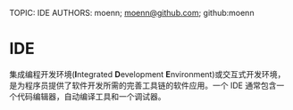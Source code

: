 TOPIC: IDE
AUTHORS: moenn; moenn@github.com; github:moenn

# IDE

集成编程开发环境(**I**ntegrated **D**evelopment **E**nvironment)或交互式开发环境，是为程序员提供了软件开发所需的完善工具链的软件应用。一个 IDE 通常包含一个代码编辑器，自动编译工具和一个调试器。
